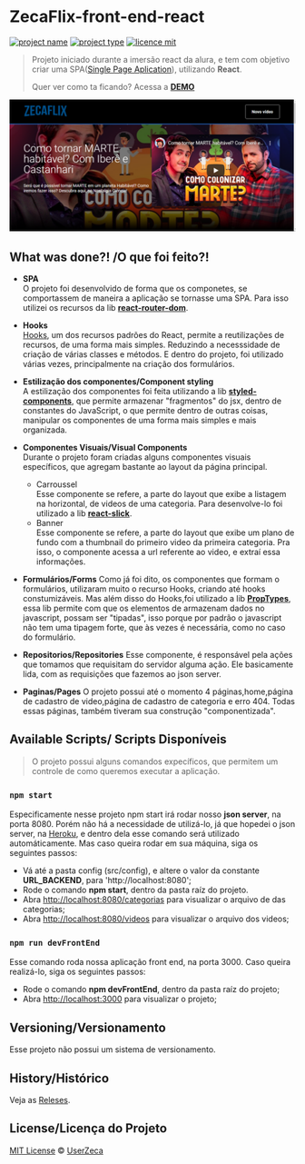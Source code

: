 # ZecaFlix-front-end-react

[![project name](https://img.shields.io/badge/UserZeca-ZecaFlix-red)](https://github.com/UserZeca)
[![project type](https://img.shields.io/badge/React-SPA-green)](https://www.devmedia.com.br/ja-ouviu-falar-em-single-page-applications/39009)
[![licence mit](https://img.shields.io/badge/licence-MIT-blue.svg)](https://github.com/UserZeca/ZecaFlix-front-end-react/blob/master/LICENSE)


> Projeto iniciado durante a imersão react da alura, e tem com objetivo criar uma SPA([Single Page Aplication](https://www.devmedia.com.br/ja-ouviu-falar-em-single-page-applications/39009)), utilizando **React**.
>
> Quer ver como ta ficando? Acessa a [**DEMO**](https://zeca-flix-front-end-react.vercel.app/)

<p align="center">
    <img src="https://github.com/UserZeca/ZecaFlix-front-end-react/blob/master/docs/imagemDoSite.png" alt="Imagem do Site" />
</p>


## What was done?! /O que foi feito?!

+ **SPA** </br> 
    O projeto foi desenvolvido de forma que os componetes, se comportassem de maneira a aplicação se tornasse uma SPA.
    Para isso utilizei os recursos da lib **[react-router-dom](https://reactrouter.com/web/guides/quick-start)**. 

+ **Hooks** </br>
    [Hooks](https://pt-br.reactjs.org/docs/hooks-intro.html), um dos recursos padrões do React, permite a reutilizações de recursos, de uma forma mais simples. Reduzindo a necesssidade de criação de várias classes e métodos.
    E dentro do projeto, foi utilizado várias vezes, principalmente na criação dos formulários.

+ **Estilização dos componentes/Component styling** </br>
    A estilização dos componentes foi feita utilizando a lib **[styled-components](https://styled-components.com/)**, que permite armazenar "fragmentos" do jsx, dentro de constantes do JavaScript,
    o que permite dentro de outras coisas, manipular os componentes de uma forma mais simples e mais organizada.

+ **Componentes Visuais/Visual Components** </br>
   Durante o projeto foram criadas alguns componentes visuais específicos, que agregam bastante ao layout da página principal.
   - Carroussel </br>
       Esse componente se refere, a parte do layout que exibe a listagem na horizontal, de videos de uma categoria. Para desenvolve-lo foi utilizado a lib **[react-slick](https://react-slick.neostack.com/)**.
   - Banner </br>
      Esse componente se refere, a parte do layout que exibe um plano de fundo com a thumbnail do primeiro video da primeira categoria. Pra isso, o componente acessa a url referente ao video, e extraí essa informações.

+ **Formulários/Forms**
    Como já foi dito, os componentes que formam o formulários, utilizaram muito o recurso Hooks, criando até hooks constumizáveis. Mas além disso do Hooks,foi utilizado a lib **[PropTypes](https://pt-br.reactjs.org/docs/typechecking-with-proptypes.html)**, essa lib permite com que os elementos de armazenam dados no javascript, possam ser "tipadas", isso porque por padrão o javascript não tem uma tipagem forte, que às vezes é necessária, como no caso do formulário.  
   
+ **Repositorios/Repositories**
    Esse componente, é responsável pela ações que tomamos que requisitam do servidor alguma ação. Ele basicamente lida, com as requisições que fazemos ao json server. 

+ **Paginas/Pages**
    O projeto possui até o momento 4 páginas,home,página de cadastro de video,página de cadastro de categoria e erro 404. Todas essas páginas, também tiveram sua construção "componentizada".


## Available Scripts/ Scripts Disponíveis

> O projeto possui alguns comandos expecíficos, que permitem um controle de como queremos executar a aplicação.

### `npm start`

Especificamente nesse projeto npm start irá rodar nosso **json server**, na porta 8080. Porém não há a necessidade de utilizá-lo, já que hopedei o json server, 
na [Heroku](https://www.heroku.com/platform), e dentro dela esse comando será utilizado automáticamente. Mas caso queira rodar em sua máquina, siga os seguintes passos:<br />

+ Vá até a pasta config (src/config), e altere o valor da constante **URL_BACKEND**, para 'http://localhost:8080';
+ Rode o comando **npm start**, dentro da pasta raíz do projeto.
+ Abra [http://localhost:8080/categorias](http://localhost:8080/categorias) para visualizar o arquivo de das categorias;
+ Abra [http://localhost:8080/videos](http://localhost:8080/videos)  para visualizar o arquivo dos videos;

### `npm run devFrontEnd`

Esse comando roda nossa aplicação front end, na porta 3000. Caso queira realizá-lo, siga os seguintes passos:

+ Rode o comando **npm devFrontEnd**, dentro da pasta raíz do projeto; 
+ Abra [http://localhost:3000](http://localhost:3000) para visualizar o projeto;

## Versioning/Versionamento

Esse projeto não possui um sistema de versionamento.

## History/Histórico

Veja as [Releses](https://github.com/UserZeca/ZecaFlix-front-end-react/releases).


## License/Licença do Projeto

[MIT License](https://github.com/UserZeca/ZecaFlix-front-end-react/blob/master/LICENSE) © [UserZeca](https://github.com/UserZeca/ZecaFlix-front-end-react)
